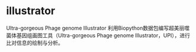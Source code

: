 # illustrator
Ultra-gorgeous Phage genome Illustrator
利用Biopython数据包编写超美丽噬菌体基因组画图工具（Ultra-gorgeous Phage genome Illustrator，UPI），进行比对信息的绘制与分析。
